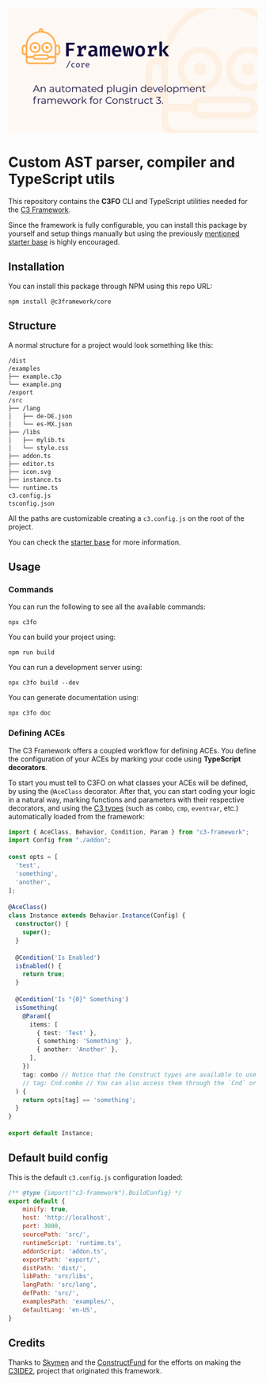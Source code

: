 
<p align="center">
<img src="https://raw.githubusercontent.com/C3Framework/.github/main/assets/banner-core.png" alt="">
</p>

# Custom AST parser, compiler and TypeScript utils

This repository contains the **C3FO** CLI and TypeScript utilities needed for the [C3 Framework](https://github.com/C3Framework/framework).

Since the framework is fully configurable, you can install this package by yourself and setup things manually but using the previously [mentioned starter base](https://github.com/C3Framework/framework) is highly encouraged.

## Installation

You can install this package through NPM using this repo URL:

```
npm install @c3framework/core
```

## Structure

A normal structure for a project would look something like this:

```
/dist
/examples
├── example.c3p
└── example.png
/export
/src
├── /lang
│   ├── de-DE.json
│   └── es-MX.json
├── /libs
│   ├── mylib.ts
│   └── style.css
├── addon.ts
├── editor.ts
├── icon.svg
├── instance.ts
└── runtime.ts
c3.config.js
tsconfig.json
```

All the paths are customizable creating a `c3.config.js` on the root of the project.

You can check the [starter base](https://github.com/C3Framework/framework) for more information.

## Usage

### Commands

You can run the following to see all the available commands:

```
npx c3fo
```

You can build your project using:

```
npm run build
```

You can run a development server using:

```
npx c3fo build --dev
```

You can generate documentation using:

```
npx c3fo doc
```

### Defining ACEs

The C3 Framework offers a coupled workflow for defining ACEs. You define the configuration of your ACEs by marking your code using **TypeScript decorators**.

To start you must tell to C3FO on what classes your ACEs will be defined, by using the `@AceClass` decorator. After that, you can start coding your logic in a natural way, marking functions and parameters with their respective decorators, and using the [C3 types](https://www.construct.net/en/make-games/manuals/addon-sdk/reference/pluginproperty#internalH1Link0) (such as `combo`, `cmp`, `eventvar`, etc.) automatically loaded from the framework:

```ts
import { AceClass, Behavior, Condition, Param } from "c3-framework";
import Config from "./addon";

const opts = [
  'test',
  'something',
  'another',
];

@AceClass()
class Instance extends Behavior.Instance(Config) {
  constructor() {
    super();
  }

  @Condition('Is Enabled')
  isEnabled() {
    return true;
  }

  @Condition('Is "{0}" Something')
  isSomething(
    @Param({
      items: [
        { test: 'Test' },
        { something: 'Something' },
        { another: 'Another' },
      ],
    })
    tag: combo // Notice that the Construct types are available to use on TypeScript
    // tag: Cnd.combo // You can also access them through the `Cnd` or `Act` namespaces
  ) {
    return opts[tag] == 'something';
  }
}

export default Instance;
```

## Default build config

This is the default `c3.config.js` configuration loaded:

```js
/** @type {import("c3-framework").BuildConfig} */
export default {
    minify: true,
    host: 'http://localhost',
    port: 3000,
    sourcePath: 'src/',
    runtimeScript: 'runtime.ts',
    addonScript: 'addon.ts',
    exportPath: 'export/',
    distPath: 'dist/',
    libPath: 'src/libs',
    langPath: 'src/lang',
    defPath: 'src/',
    examplesPath: 'examples/',
    defaultLang: 'en-US',
}
```

## Credits

Thanks to [Skymen](https://github.com/skymen) and the [ConstructFund](https://github.com/ConstructFund) for the efforts on making the [C3IDE2](https://github.com/ConstructFund/c3ide2-framework), project that originated this framework.
